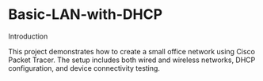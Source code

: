 # Basic-LAN-with-DHCP

Introduction

 This project demonstrates how to create a small office network using Cisco Packet Tracer. The setup includes both wired and wireless networks, DHCP configuration, and device connectivity testing. 
